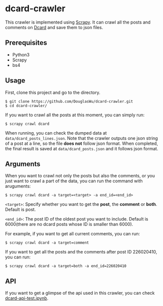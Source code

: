 # dcard-crawler

This crawler is implemented using [Scrapy](https://doc.scrapy.org/en/latest/index.html). It can crawl all the posts and comments on [Dcard](https://www.dcard.tw) and save them to json files.

## Prerequisites
- Python3
- Scrapy
- bs4

## Usage
First, clone this project and go to the directory.
```
$ git clone https://github.com/DouglasWu/dcard-crawler.git
$ cd dcard-crawler/
```
If you want to crawl all the posts at this moment, you can simply run:
```
$ scrapy crawl dcard
```
When running, you can check the dumped data at ```data/dcard_posts_lines.json```. Note that the crawler outputs one json string of a post at a line, so the file **does not** follow json format. When completed, the final result is saved at ```data/dcard_posts.json``` and it follows json format.

## Arguments
When you want to crawl not only the posts but also the comments, or you just want to crawl a part of the data, you can run the command with aruguments:
```
$ scrapy crawl dcard -a target=<target> -a end_id=<end_id>
```
```<target>```: Specify whether you want to get the **post**, the **comment** or **both**. Default is post.

```<end_id>```: The post ID of the oldest post you want to include. Default is 6000(there are no dcard posts whose ID is smaller than 6000).

For example, if you want to get all current comments, you can run:
```
$ scrapy crawl dcard -a target=comment
```

If you want to get all the posts and the comments after post ID 226020410, you can run:
```
$ scrapy crawl dcard -a target=both -a end_id=226020410
```

## API
If you want to get a glimpse of the api used in this crawler, you can check [dcard-api-test.ipynb](dcard-api-test.ipynb).